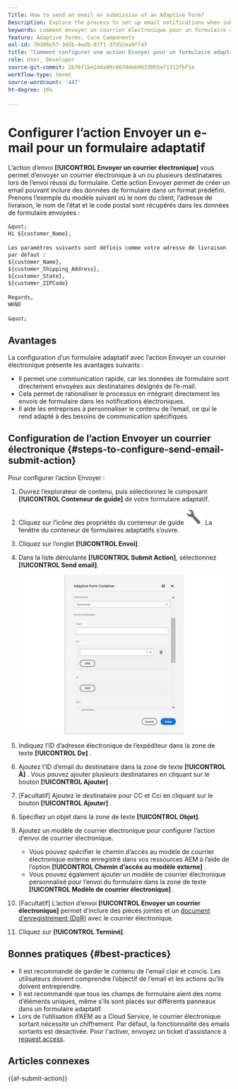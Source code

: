 ```yaml
---
Title: How to send an email on submission of an Adaptive Form?
Description: Explore the process to set up email notifications when submitting an Adaptive Form.
keywords: comment envoyer un courrier électronique pour un formulaire adaptatif, une action Envoyer par messagerie, un courrier électronique de formulaire adaptatif, un courrier électronique d’envoi de formulaire, un guide d’envoi de courrier électronique
feature: Adaptive Forms, Core Components
exl-id: 70386e57-345b-4edb-97f1-3fd52ea9ff4f
title: "Comment configurer une action Envoyer pour un formulaire adaptatif ?"
role: User, Developer
source-git-commit: 2b76f1be2dda99c8638deb9633055e71312fbf1e
workflow-type: tm+mt
source-wordcount: '447'
ht-degree: 16%

---
```


# Configurer l’action Envoyer un e-mail pour un formulaire adaptatif

L’action d’envoi **[!UICONTROL Envoyer un courrier électronique]** vous permet d’envoyer un courrier électronique à un ou plusieurs destinataires lors de l’envoi réussi du formulaire. Cette action Envoyer permet de créer un email pouvant inclure des données de formulaire dans un format prédéfini. Prenons l’exemple du modèle suivant où le nom du client, l’adresse de livraison, le nom de l’état et le code postal sont récupérés dans les données de formulaire envoyées :


    &quot;
    Hi ${customer_Name},
    
    Les paramètres suivants sont définis comme votre adresse de livraison par défaut :
    ${customer_Name},
    ${customer_Shipping_Address},
    ${customer_State},
    ${customer_ZIPCode}
    
    Regards,
    WKND
    
    &quot;


## Avantages

La configuration d’un formulaire adaptatif avec l’action Envoyer un courrier électronique présente les avantages suivants :

* Il permet une communication rapide, car les données de formulaire sont directement envoyées aux destinataires désignés de l’e-mail.
* Cela permet de rationaliser le processus en intégrant directement les envois de formulaire dans les notifications électroniques.
* Il aide les entreprises à personnaliser le contenu de l’email, ce qui le rend adapté à des besoins de communication spécifiques.

## Configuration de l’action Envoyer un courrier électronique {#steps-to-configure-send-email-submit-action}

Pour configurer l’action Envoyer :

1. Ouvrez l’explorateur de contenu, puis sélectionnez le composant **[!UICONTROL Conteneur de guide]** de votre formulaire adaptatif.
1. Cliquez sur l’icône des propriétés du conteneur de guide ![Propriétés du guide](/help/forms/assets/configure-icon.svg). La fenêtre du conteneur de formulaires adaptatifs s’ouvre.
1. Cliquez sur l’onglet **[!UICONTROL Envoi]**.
1. Dans la liste déroulante **[!UICONTROL Submit Action]**, sélectionnez **[!UICONTROL Send email]**.

   ![ Configuration d’action de Send Email](/help/forms/assets/send-email-action-configuration.gif)
1. Indiquez l’ID d’adresse électronique de l’expéditeur dans la zone de texte **[!UICONTROL De]** .
1. Ajoutez l’ID d’email du destinataire dans la zone de texte **[!UICONTROL À]** . Vous pouvez ajouter plusieurs destinataires en cliquant sur le bouton **[!UICONTROL Ajouter]** .
1. [Facultatif] Ajoutez le destinataire pour CC et Cci en cliquant sur le bouton **[!UICONTROL Ajouter]** .
1. Spécifiez un objet dans la zone de texte **[!UICONTROL Objet]**.
1. Ajoutez un modèle de courrier électronique pour configurer l’action d’envoi de courrier électronique.
   * Vous pouvez spécifier le chemin d’accès au modèle de courrier électronique externe enregistré dans vos ressources AEM à l’aide de l’option **[!UICONTROL Chemin d’accès au modèle externe]** .
   * Vous pouvez également ajouter un modèle de courrier électronique personnalisé pour l’envoi du formulaire dans la zone de texte **[!UICONTROL Modèle de courrier électronique]** .
1. [Facultatif] L’action d’envoi **[!UICONTROL Envoyer un courrier électronique]** permet d’inclure des pièces jointes et un [document d’enregistrement (DoR)](generate-document-of-record-core-components.md) avec le courrier électronique.
1. Cliquez sur **[!UICONTROL Terminé]**.

## Bonnes pratiques {#best-practices}

* Il est recommandé de garder le contenu de l&#39;email clair et concis. Les utilisateurs doivent comprendre l’objectif de l’email et les actions qu’ils doivent entreprendre.
* Il est recommandé que tous les champs de formulaire aient des noms d’éléments uniques, même s’ils sont placés sur différents panneaux dans un formulaire adaptatif.
* Lors de l’utilisation d’AEM as a Cloud Service, le courrier électronique sortant nécessite un chiffrement. Par défaut, la fonctionnalité des emails sortants est désactivée. Pour l&#39;activer, envoyez un ticket d&#39;assistance à [request access](https://experienceleague.adobe.com/docs/experience-manager-cloud-service/implementing/developing/development-guidelines.html?lang=fr#sending-email).


## Articles connexes

{{af-submit-action}}
